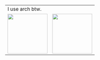 <table>
  <tr>
    <td colspan="2">I use arch btw.</td>
  </tr>
  <tr>
    <td><img src="https://github-readme-stats.vercel.app/api?username=maricha418&hide=contribs,prs&show_icons=true&theme=tokyonight" height="130"></td>
    <td><img src="https://github-readme-stats.vercel.app/api/top-langs/?username=maricha418&layout=compact&theme=tokyonight" height="130"></td>
  </tr>
</table>
